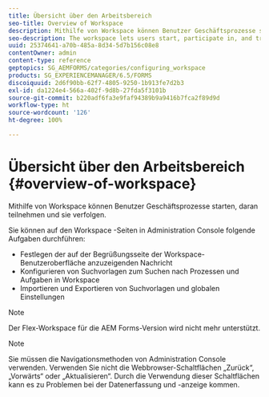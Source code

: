 ```yaml
---
title: Übersicht über den Arbeitsbereich
seo-title: Overview of Workspace
description: Mithilfe von Workspace können Benutzer Geschäftsprozesse starten, daran teilnehmen und sie verfolgen. Erfahren Sie mehr über Workspace.
seo-description: The workspace lets users start, participate in, and track business processes. Let us learn more about the workspace.
uuid: 25374641-a70b-485a-8d34-5d7b156c08e8
contentOwner: admin
content-type: reference
geptopics: SG_AEMFORMS/categories/configuring_workspace
products: SG_EXPERIENCEMANAGER/6.5/FORMS
discoiquuid: 2d6f90bb-62f7-4805-9250-1b913fe7d2b3
exl-id: da1224e4-566a-402f-9d8b-27fda5f3101b
source-git-commit: b220adf6fa3e9faf94389b9a9416b7fca2f89d9d
workflow-type: ht
source-wordcount: '126'
ht-degree: 100%

---
```


# Übersicht über den Arbeitsbereich {#overview-of-workspace}

Mithilfe von Workspace können Benutzer Geschäftsprozesse starten, daran teilnehmen und sie verfolgen.

Sie können auf den Workspace -Seiten in Administration Console folgende Aufgaben durchführen:

* Festlegen der auf der Begrüßungsseite der Workspace-Benutzeroberfläche anzuzeigenden Nachricht
* Konfigurieren von Suchvorlagen zum Suchen nach Prozessen und Aufgaben in Workspace
* Importieren und Exportieren von Suchvorlagen und globalen Einstellungen

>[!NOTE]
>
>Der Flex-Workspace für die AEM Forms-Version wird nicht mehr unterstützt.

>[!NOTE]
>
>Sie müssen die Navigationsmethoden von Administration Console verwenden. Verwenden Sie nicht die Webbrowser-Schaltflächen „Zurück“, „Vorwärts“ oder „Aktualisieren“. Durch die Verwendung dieser Schaltflächen kann es zu Problemen bei der Datenerfassung und -anzeige kommen.
